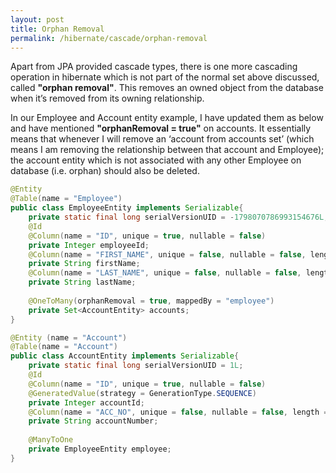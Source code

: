 ```yaml
---
layout: post
title: Orphan Removal
permalink: /hibernate/cascade/orphan-removal
---
```


Apart from JPA provided cascade types, there is one more cascading operation in hibernate which is not part of the normal set above discussed, called **"orphan removal"**. This removes an owned object from the database when it’s removed from its owning relationship.

In our Employee and Account entity example, I have updated them as below and have mentioned **"orphanRemoval = true"** on accounts. It essentially means that whenever I will remove an ‘account from accounts set’ (which means I am removing the relationship between that account and Employee); the account entity which is not associated with any other Employee on database (i.e. orphan) should also be deleted.

```java
@Entity
@Table(name = "Employee")
public class EmployeeEntity implements Serializable{
    private static final long serialVersionUID = -1798070786993154676L;
    @Id
    @Column(name = "ID", unique = true, nullable = false)
    private Integer employeeId;
    @Column(name = "FIRST_NAME", unique = false, nullable = false, length = 100)
    private String firstName;
    @Column(name = "LAST_NAME", unique = false, nullable = false, length = 100)
    private String lastName;
 
    @OneToMany(orphanRemoval = true, mappedBy = "employee")
    private Set<AccountEntity> accounts;    
}
```

```java
@Entity (name = "Account")
@Table(name = "Account")
public class AccountEntity implements Serializable{
    private static final long serialVersionUID = 1L;
    @Id
    @Column(name = "ID", unique = true, nullable = false)
    @GeneratedValue(strategy = GenerationType.SEQUENCE)
    private Integer accountId;
    @Column(name = "ACC_NO", unique = false, nullable = false, length = 100)
    private String accountNumber;
 
    @ManyToOne
    private EmployeeEntity employee;
}
```

